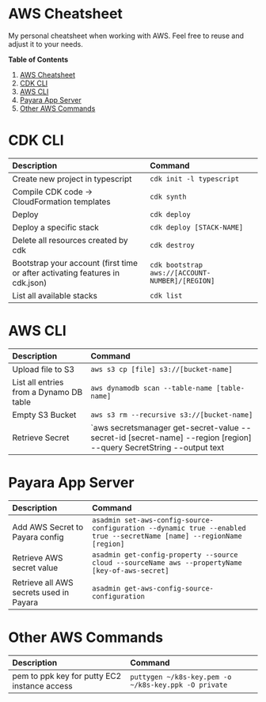 # AWS Cheatsheet

My personal cheatsheet when working with AWS. Feel free to reuse and adjust it to your needs.

<!-- START doctoc generated TOC please keep comment here to allow auto update -->
<!-- DON'T EDIT THIS SECTION, INSTEAD RE-RUN doctoc TO UPDATE -->
**Table of Contents**

1. [AWS Cheatsheet](#aws-cheatsheet)
2. [CDK CLI](#cdk-cli)
3. [AWS CLI](#aws-cli)
4. [Payara App Server](#payara-app-server)
5. [Other AWS Commands](#other-aws-commands)

<!-- END doctoc generated TOC please keep comment here to allow auto update -->

# CDK CLI

| Description                                                                  | Command                                         |
| :--------------------------------------------------------------------------- | :---------------------------------------------- |
| Create new project in typescript                                             | `cdk init -l typescript`                        |
| Compile CDK code -> CloudFormation templates                                 | `cdk synth`                                     |
| Deploy                                                                       | `cdk deploy`                                    |
| Deploy a specific stack                                                      | `cdk deploy [STACK-NAME]`                       |
| Delete all resources created by cdk                                          | `cdk destroy`                                   |
| Bootstrap your account (first time or after activating features in cdk.json) | `cdk bootstrap aws://[ACCOUNT-NUMBER]/[REGION]` |
| List all available stacks                                                    | `cdk list`                                      |

# AWS CLI

| Description                             | Command                                                                                                             |
| :-------------------------------------- | :------------------------------------------------------------------------------------------------------------------ |
| Upload file to S3                       | `aws s3 cp [file] s3://[bucket-name]`                                                                               |
| List all entries from a Dynamo DB table | `aws dynamodb scan --table-name [table-name]`                                                                       |
| Empty S3 Bucket                         | `aws s3 rm --recursive s3://[bucket-name]`                                                                          |
| Retrieve Secret                         | `aws secretsmanager get-secret-value --secret-id [secret-name] --region [region] --query SecretString --output text | cut -d: -f2 | tr -d \"}` |

# Payara App Server
| Description                             | Command                                                                                                               |
| :-------------------------------------- | :-------------------------------------------------------------------------------------------------------------------- |
| Add AWS Secret to Payara config         | `asadmin set-aws-config-source-configuration --dynamic true --enabled true --secretName [name] --regionName [region]` |
| Retrieve AWS secret value               | `asadmin get-config-property --source cloud --sourceName aws --propertyName [key-of-aws-secret]`                      |
| Retrieve all AWS secrets used in Payara | `asadmin get-aws-config-source-configuration`                                                                         |

# Other AWS Commands

| Description                                  | Command                                              |
| :------------------------------------------- | :--------------------------------------------------- |
| pem to ppk key for putty EC2 instance access | `puttygen ~/k8s-key.pem -o ~/k8s-key.ppk -O private` |
